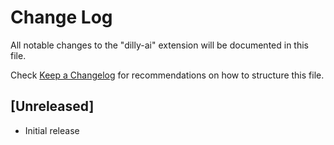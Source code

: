 # Change Log

All notable changes to the "dilly-ai" extension will be documented in this file.

Check [Keep a Changelog](http://keepachangelog.com/) for recommendations on how to structure this file.

## [Unreleased]

- Initial release